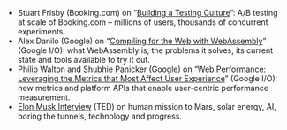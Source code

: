 <!--
title: What’s worth watching
layout: post
tags:
  - worth-watching
  - performance
  - javascript
description: List of favorite talks and performances.
-->

- Stuart Frisby (Booking.com) on “[Building a Testing Culture](https://www.youtube.com/watch?v=_sx5LV23hIE)”: A/B testing at scale of Booking.com – millions of users, thousands of concurrent experiments.
- Alex Danilo (Google) on “[Compiling for the Web with WebAssembly](https://www.youtube.com/watch?v=6v4E6oksar0)” (Google I/O): what WebAssembly is, the problems it solves, its current state and tools available to try it out.
- Philip Walton and Shubhie Panicker (Google) on “[Web Performance: Leveraging the Metrics that Most Affect User Experience](https://www.youtube.com/watch?v=6Ljq-Jn-EgU)” (Google I/O): new metrics and platform APIs that enable user-centric performance measurement.
- [Elon Musk Interview](https://www.youtube.com/watch?v=hpDHwfXbpfg) (TED) on human mission to Mars, solar energy, AI, boring the tunnels, technology and progress.
<!--: .post__content-list -->
